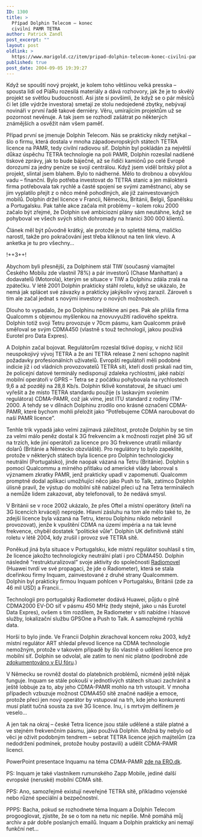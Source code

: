 ```yaml
---
ID: 1300
title: >
  Případ Dolphin Telecom – konec
  civilní PAMR TETRA
author: Patrick Zandl
post_excerpt: ""
layout: post
oldlink: >
  https://www.marigold.cz/item/pripad-dolphin-telecom-konec-civilni-pamr-tetra
published: true
post_date: 2004-09-05 19:39:27
---
```

<p>
Když se spouští nový projekt, je kolem toho většinou velká presska – spousta lidí od PíáRu rozesilá materiály a dává rozhovory, jak že je to skvělý projekt se světlou budoucností. Asi jste si povšimli, že když se o pár měsíců či let (dle výdrže investora) smetají ze stolu nedojedené zbytky, nebývají novináři v první řadě takové derniéry. Věru, umírajícím projektům už se pozornost nevěnuje. A tak jsem se rozhodl zašátrat po některých známějších a osvěžit nám všem paměť. </p>

<p>
Případ první se jmenuje Dolphin Telecom. Nás se prakticky nikdy netýkal – šlo o firmu, která dostala v mnoha západoevropských státech TETRA licence na PAMR, tedy civilní radiovou síť. Dolphin byl pokládán za největší důkaz úspěchu TETRA technologie na poli PAMR, Dolphin rozesílal nadšené tiskové zprávy, jak to bude báječné, až se řidiči kamiónů po celé Evropě dorozumí za jedny peníze  se svojí centrálou. Když jsem viděl britský pilot a projekt, slintal jsem blahem. Bylo to nádherné. Mělo to drobnou a obvyklou vadu – finanční. Bylo potřeba investovat do TETRA stanic a jen málokterá firma potřebovala tak rychlé a časté spojení se svými zaměstnanci, aby se jim vyplatilo přejít z o něco méně pohodlných, ale již zainvestovaných mobilů. Dolphin držel licence v Francii, Německu, Británii, Belgii, Španělsku a Portugalsku. Pak tahle akce začala mít problémy – kolem roku 2000 začalo být zřejmé, že Dolphin své ambiciozní plány sám neutáhne, když se pohyboval ve všech svých sítích dohromady na hranici 300 000 klientů. </p>

<p>
Článek měl být původně krátký, ale protože je to spletité téma, maličko narostl, takže pro pokračování jest třeba kliknout na ten link vlevo. A anketka je tu pro všechny&#8230;
</p>

!++3++!
</p>

<!--more--><p>
Abychom byli přesnější, za Dolphinem stál TIW (současný viamajitel Českého Mobilu zde vlastnil 78%) a pár investorů (Chase Manhattan) a dodavatelů (Motorola), kterým se situace v TIW a Dolphinu zdála zralá na zpátečku. V létě 2001 Dolphin prakticky stáhl roletu, když se ukázalo, že nemá jak splácet své závazky a prakticky jakýkoliv vývoj zarazil. Zároveň s tím ale začal jednat s novými investory o nových možnostech.</p>

<p>
Dlouho to vypadalo, že po Dolphinu neštěkne ani pes. Pak ale přišla firma Qualcomm s objevnou myšlenkou na znovuvyužití radiového spektra. Dolphin totiž svoji Tetru provozuje v 70cm pásmu, kam Qualcomm právě směřoval se svým CDMA450 (vlastně s touž technologií, jakou používá Eurotel pro Data Expres).</p>

<p>
A Dolphin začal bojovat. Regulátorům rozeslal tklivé dopisy, v nichž líčil neuspokojivý vývoj TETRA a že ani TETRA release 2 není schopno naplnit požadavky profesionálních uživatelů. Evropští regulátoři měli podobné indicie již i od vládních provozovatelů TETRA sítí, kteří dosti prskali nad tím, že policejní datové terminály nedisponují zdaleka rychlostmi, jaké nabízí mobilní operátoři v GPRS – Tetra se z počátku pohybovala na rychlostech 9,6 a až později na 28,8 Kb/s. Dolphin tklivě konstatoval, že situaci umí vyřešit a že místo TETRA standardu použije (s laskavým svolením regulátora) CDMA-PAMR, což jak víme, jest ITU standard z rodiny ITM-2000. A tehdy se v dílnách Dolphinu zrodilo ono krásné označení CDMA-PAMR, které bychom mohli přeložit jako &#8220;Potřebujeme CDMA naroubovat do naší PAMR licence&#8221;.</p>

<p>
Tenhle trik vypadá jako velmi zajímavá záležitost, protože Dolphin by se tím za velmi málo peněz dostal k 3G frekvencím a k možnosti rozjet plně 3G síť na trzích, kde jiní operátoři za licence pro 3G frekvence utratili miliardy dolarů (Británie a Německo obzvláště). Pro regulátory to bylo zapeklité, protože v některých státech byla licence pro Dolphin technologicky neutrální (Portugalsko), jinde naopak vázaná na Tetru (Británie). Dolphin s pomocí Qualcommu a mírného přítlaku od americké vlády laboroval s významem zkratky PAMR, jenž prakticky upadl v zapomenutí. Qualcomm promptně dodal aplikaci umožňující něco jako Push to Talk, zatímco Dolphin úlisně pravil, že výstup do mobilní sítě nabízel přeci už na Tetra terminálech a nemůže lidem zakazovat, aby telefonovali, to že nedává smysl. </p>

<p>
V Británii se v roce 2002 ukázalo, že přes Oftel a místní operátory (kteří na 3G licencích krvácejí) neprojde. Hlavní zásluhu na tom ale mělo také to, že zdejší licence byla vázaná na Tetru, kterou Dolphinu nikdo nebránil provozovat), jenže k vpuštění CDMA na území impéria a na tak levné frekvence, chyběl dostatek &#8220;politické vůle&#8221;. Dolphin UK definitivně stáhl roletu v létě 2004, kdy zrušil i provoz své TETRA sítě. </p>

<p>
Poněkud jiná byla situace v Portugalsku, kde místní regulátor souhlasil s tím, že licence jakožto technologicky neutrální platí i pro CDMA450. Dolphin následně &#8220;restrukturalizoval&#8221; svoje aktivity do společnosti <a href="http://www.radiomovel.pt/">Radiomovel</a> (Huawei tvrdí ve své propagaci, že jde o Radiometer), která se stala dceřinkou firmy Inquam, zainvestované z druhé strany Qualcommem. Dolphin byl prakticky firmou Inquam pohlcen v Portugalsku, Británii (zde za 46 mil USD) a Francii…</p>

<p>
Technologii pro portugalský Radiometer dodává Huawei, půjdu o plně CDMA2000 EV-DO síť v pásmu 450 MHz (tedy stejně, jako u nás Eurotel Data Expres), ovšem s tím rozdílem, že Radiometer v síti nabídne i hlasové služby, lokalizační službu GPSOne a Push to Talk. A samozřejmě rychlá data. </p>

<p>
Horší to bylo jinde. Ve Francii Dolphin zkrachoval koncem roku 2003, když místní regulátor ART shledal převod licence na CDMA technologie nemožným, protože v takovém případě by šlo vlastně o udělení licence pro mobilní síť. Dolphin se odvolal, ale zatím to není nic platno (podrobně zde <a href="http://forum.europa.eu.int/Public/irc/infso/cocom1/library?l=/publicsdocuments2004/cocom04-47_rscom04-14/_EN_1.0_&amp;a=d">zdokumentováno v EU fóru</a>.)  </p>

<p>
V Německu se rovněž dostal do platebních problémů, nicméně ještě nějak funguje. Inquam se stále pokouší v jednotlivých státech situaci zachránit a ještě lobbuje za to, aby jeho CDMA-PAMR mohlo na trh vstoupit. V mnoha případech vzbuzuje možnost CDMA450 sítě značné naděje a emoce, protože přeci jen nový operátor by vstupoval na trh, kde jeho konkurenti musí platit tučná sousta za své 3G licence. Inu, i s mrtvým delfínem je veselo…</p>

<p>
A jen tak na okraj – české Tetra licence jsou stále udělené a stále platné a ve stejném frekvenčním pásmu, jako používá Dolphin. Možná by nebylo od věci je oživit podobným tendrem – sebrat TETRA licence jejích majitelům (za nedodržení podmínek, protože houby postavili) a udělit CDMA-PAMR licenci. </p>

<p>
PowerPoint presentace Inquamu na téma CDMA-PAMR <a href="http://www.ero.dk/53546576-F16F-4AF8-A516-38972560C45F">zde na ERO.dk</a>.</p>

<p>
PS: Inquam je také vlastníkem rumunského Zapp Mobile, jediné další evropské (neruské) mobilní CDMA sítě. </p>

<p>
PPS: Ano, samozřejmě existují neveřejné TETRA sítě, příkladmo vojenské nebo různé speciální a bezpečnostní. </p>

<p>
PPPS: Bacha, pokud se rozhodnete téma Inquam a Dolphin Telecom progooglovat, zjistíte, že se o tom na netu nic nepíše. Mně pomáhá můj archiv a pár dobře poslaných emailů. Inquam a Dolphin prakticky ani nemají funkční net&#8230;
</p>

	
</p>
